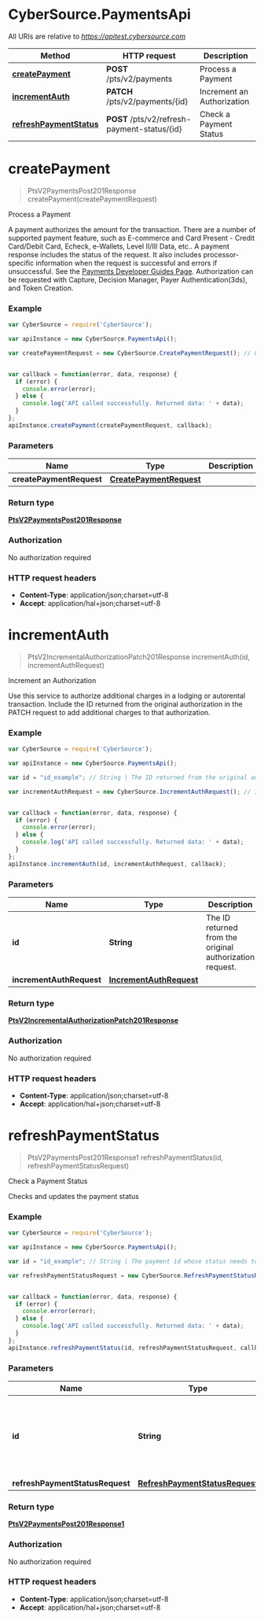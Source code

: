 # CyberSource.PaymentsApi

All URIs are relative to *https://apitest.cybersource.com*

Method | HTTP request | Description
------------- | ------------- | -------------
[**createPayment**](PaymentsApi.md#createPayment) | **POST** /pts/v2/payments | Process a Payment
[**incrementAuth**](PaymentsApi.md#incrementAuth) | **PATCH** /pts/v2/payments/{id} | Increment an Authorization
[**refreshPaymentStatus**](PaymentsApi.md#refreshPaymentStatus) | **POST** /pts/v2/refresh-payment-status/{id} | Check a Payment Status


<a name="createPayment"></a>
# **createPayment**
> PtsV2PaymentsPost201Response createPayment(createPaymentRequest)

Process a Payment

A payment authorizes the amount for the transaction. There are a number of supported payment feature, such as E-commerce and Card Present - Credit Card/Debit Card, Echeck, e-Wallets, Level II/III Data, etc..  A payment response includes the status of the request. It also includes processor-specific information when the request is successful and errors if unsuccessful. See the [Payments Developer Guides Page](https://developer.cybersource.com/api/developer-guides/dita-payments/GettingStarted.html).  Authorization can be requested with Capture, Decision Manager, Payer Authentication(3ds), and Token Creation. 

### Example
```javascript
var CyberSource = require('CyberSource');

var apiInstance = new CyberSource.PaymentsApi();

var createPaymentRequest = new CyberSource.CreatePaymentRequest(); // CreatePaymentRequest | 


var callback = function(error, data, response) {
  if (error) {
    console.error(error);
  } else {
    console.log('API called successfully. Returned data: ' + data);
  }
};
apiInstance.createPayment(createPaymentRequest, callback);
```

### Parameters

Name | Type | Description  | Notes
------------- | ------------- | ------------- | -------------
 **createPaymentRequest** | [**CreatePaymentRequest**](CreatePaymentRequest.md)|  | 

### Return type

[**PtsV2PaymentsPost201Response**](PtsV2PaymentsPost201Response.md)

### Authorization

No authorization required

### HTTP request headers

 - **Content-Type**: application/json;charset=utf-8
 - **Accept**: application/hal+json;charset=utf-8

<a name="incrementAuth"></a>
# **incrementAuth**
> PtsV2IncrementalAuthorizationPatch201Response incrementAuth(id, incrementAuthRequest)

Increment an Authorization

Use this service to authorize additional charges in a lodging or autorental transaction. Include the ID returned from the original authorization in the PATCH request to add additional charges to that authorization. 

### Example
```javascript
var CyberSource = require('CyberSource');

var apiInstance = new CyberSource.PaymentsApi();

var id = "id_example"; // String | The ID returned from the original authorization request.

var incrementAuthRequest = new CyberSource.IncrementAuthRequest(); // IncrementAuthRequest | 


var callback = function(error, data, response) {
  if (error) {
    console.error(error);
  } else {
    console.log('API called successfully. Returned data: ' + data);
  }
};
apiInstance.incrementAuth(id, incrementAuthRequest, callback);
```

### Parameters

Name | Type | Description  | Notes
------------- | ------------- | ------------- | -------------
 **id** | **String**| The ID returned from the original authorization request. | 
 **incrementAuthRequest** | [**IncrementAuthRequest**](IncrementAuthRequest.md)|  | 

### Return type

[**PtsV2IncrementalAuthorizationPatch201Response**](PtsV2IncrementalAuthorizationPatch201Response.md)

### Authorization

No authorization required

### HTTP request headers

 - **Content-Type**: application/json;charset=utf-8
 - **Accept**: application/hal+json;charset=utf-8

<a name="refreshPaymentStatus"></a>
# **refreshPaymentStatus**
> PtsV2PaymentsPost201Response1 refreshPaymentStatus(id, refreshPaymentStatusRequest)

Check a Payment Status

Checks and updates the payment status 

### Example
```javascript
var CyberSource = require('CyberSource');

var apiInstance = new CyberSource.PaymentsApi();

var id = "id_example"; // String | The payment id whose status needs to be checked and updated.

var refreshPaymentStatusRequest = new CyberSource.RefreshPaymentStatusRequest(); // RefreshPaymentStatusRequest | 


var callback = function(error, data, response) {
  if (error) {
    console.error(error);
  } else {
    console.log('API called successfully. Returned data: ' + data);
  }
};
apiInstance.refreshPaymentStatus(id, refreshPaymentStatusRequest, callback);
```

### Parameters

Name | Type | Description  | Notes
------------- | ------------- | ------------- | -------------
 **id** | **String**| The payment id whose status needs to be checked and updated. | 
 **refreshPaymentStatusRequest** | [**RefreshPaymentStatusRequest**](RefreshPaymentStatusRequest.md)|  | 

### Return type

[**PtsV2PaymentsPost201Response1**](PtsV2PaymentsPost201Response1.md)

### Authorization

No authorization required

### HTTP request headers

 - **Content-Type**: application/json;charset=utf-8
 - **Accept**: application/hal+json;charset=utf-8

